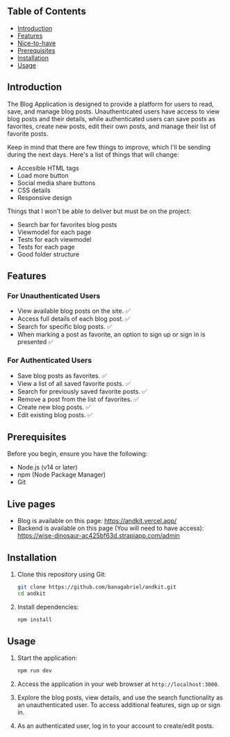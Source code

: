 ## Table of Contents

- [Introduction](#introduction)
- [Features](#features)
- [Nice-to-have](#nice-to-have)
- [Prerequisites](#prerequisites)
- [Installation](#installation)
- [Usage](#usage)

## Introduction

The Blog Application is designed to provide a platform for users to read, save, and manage blog posts. Unauthenticated users have access to view blog posts and their details, while authenticated users can save posts as favorites, create new posts, edit their own posts, and manage their list of favorite posts.

Keep in mind that there are few things to improve, which I'll be sending during the next
days. Here's a list of things that will change:
- Accesible HTML tags
- Load more button
- Social media share buttons
- CSS details
- Responsive design

Things that I won't be able to deliver but must be on the project:
- Search bar for favorites blog posts
- Viewmodel for each page
- Tests for each viewmodel
- Tests for each page
- Good folder structure

## Features

### For Unauthenticated Users

- View available blog posts on the site. :white_check_mark:
- Access full details of each blog post. :white_check_mark:
- Search for specific blog posts. :white_check_mark:
- When marking a post as favorite, an option to sign up or sign in is presented :white_check_mark:

### For Authenticated Users

- Save blog posts as favorites. :white_check_mark:
- View a list of all saved favorite posts. :white_check_mark:
- Search for previously saved favorite posts. :white_check_mark:
- Remove a post from the list of favorites. :white_check_mark:
- Create new blog posts. :white_check_mark:
- Edit existing blog posts. :white_check_mark:

## Prerequisites

Before you begin, ensure you have the following:

- Node.js (v14 or later)
- npm (Node Package Manager)
- Git

## Live pages
- Blog is available on this page: https://andkit.vercel.app/
- Backend is available on this page (You will need to have access): https://wise-dinosaur-ac425bf63d.strapiapp.com/admin

## Installation

1. Clone this repository using Git:

   ```bash
   git clone https://github.com/banagabriel/andkit.git
   cd andkit
   ```

2. Install dependencies:

   ```bash
   npm install
   ```

## Usage

1. Start the application:

   ```bash
   npm run dev
   ```

2. Access the application in your web browser at `http://localhost:3000`.

3. Explore the blog posts, view details, and use the search functionality as an unauthenticated user. To access additional features, sign up or sign in.

4. As an authenticated user, log in to your account to create/edit posts.
